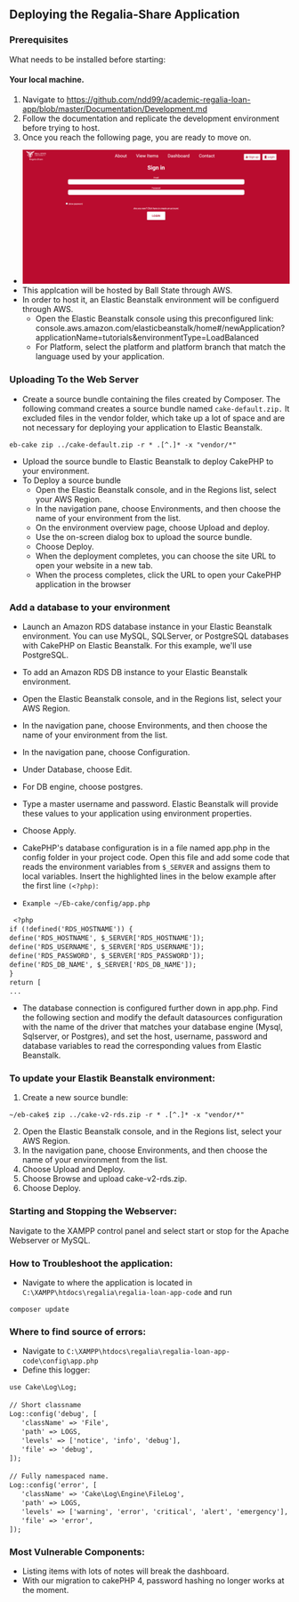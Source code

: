 ## Deploying the Regalia-Share Application  

### Prerequisites  
What needs to be installed before starting:  

#### Your local machine.  
1.  Navigate to https://github.com/ndd99/academic-regalia-loan-app/blob/master/Documentation/Development.md  
2.  Follow the documentation and replicate the development environment before trying to host.  
3.  Once you reach the following page, you are ready to move on.  
  * ![mainPage](DevImages/mainPage.PNG)  
* This applcation will be hosted by Ball State through AWS.  
* In order to host it, an Elastic Beanstalk environment will be configuerd through AWS.  
  * Open the Elastic Beanstalk console using this preconfigured link: console.aws.amazon.com/elasticbeanstalk/home#/newApplication?applicationName=tutorials&environmentType=LoadBalanced  
  * For Platform, select the platform and platform branch that match the language used by your application.  




### Uploading To the Web Server  

* Create a source bundle containing the files created by Composer. The following command creates a source bundle named ```cake-default.zip.``` It excluded files in the vendor folder,
which take up a lot of space and are not necessary for deploying your application to Elastic Beanstalk.  
```  
eb-cake zip ../cake-default.zip -r * .[^.]* -x "vendor/*"  
```  
  * Upload the source bundle to Elastic Beanstalk to deploy CakePHP to your environment.  
* To Deploy a source bundle  
  * Open the Elastic Beanstalk console, and in the Regions list, select your AWS Region.  
  * In the navigation pane, choose Environments, and then choose the name of your environment from the list.  
  * On the environment overview page, choose Upload and deploy.  
  * Use the on-screen dialog box to upload the source bundle.  
  * Choose Deploy.
  * When the deployment completes, you can choose the site URL to open your website in a new tab.  
  * When the process completes, click the URL to open your CakePHP application in the browser  
  
### Add a database to your environment  

* Launch an Amazon RDS database instance in your Elastic Beanstalk environment. You can use MySQL, SQLServer, or PostgreSQL databases with CakePHP on Elastic Beanstalk. For this example, we'll use PostgreSQL.  
* To add an Amazon RDS DB instance to your Elastic Beanstalk environment.  
 * Open the Elastic Beanstalk console, and in the Regions list, select your AWS Region.  
 * In the navigation pane, choose Environments, and then choose the name of your environment from the list.  
 * In the navigation pane, choose Configuration.  
 * Under Database, choose Edit.  
 * For DB engine, choose postgres.
 * Type a master username and password. Elastic Beanstalk will provide these values to your application using environment properties.  
 * Choose Apply.

* CakePHP's database configuration is in a file named app.php in the config folder in your project code. Open this file and add some code that reads the environment variables from ```$_SERVER``` and assigns them to local variables. Insert the highlighted lines in the below example after the first line ```(<?php)```:  
 * ```Example ~/Eb-cake/config/app.php```   
  ```
   <?php
if (!defined('RDS_HOSTNAME')) {
  define('RDS_HOSTNAME', $_SERVER['RDS_HOSTNAME']);
  define('RDS_USERNAME', $_SERVER['RDS_USERNAME']);
  define('RDS_PASSWORD', $_SERVER['RDS_PASSWORD']);
  define('RDS_DB_NAME', $_SERVER['RDS_DB_NAME']);
}
return [
...
 ```
 * The database connection is configured further down in app.php. Find the following section and modify the default datasources configuration with the name of the driver that matches your database engine (Mysql, Sqlserver, or Postgres), and set the host, username, password and database variables to read the corresponding values from Elastic Beanstalk.   
### To update your Elastik Beanstalk environment:
 1. Create a new source bundle:
  ```
  ~/eb-cake$ zip ../cake-v2-rds.zip -r * .[^.]* -x "vendor/*"
  ```  
 2. Open the Elastic Beanstalk console, and in the Regions list, select your AWS Region.  
 3. In the navigation pane, choose Environments, and then choose the name of your environment from the list.  
 4. Choose Upload and Deploy.  
 5. Choose Browse and upload cake-v2-rds.zip.  
 6. Choose Deploy. 
 
### Starting and Stopping the Webserver:
  
Navigate to the XAMPP control panel and select start or stop for the Apache Webserver or MySQL.  

### How to Troubleshoot the application:  
* Navigate to where the application is located in ```C:\XAMPP\htdocs\regalia\regalia-loan-app-code``` and run  
 ```
 composer update
 ```  
### Where to find source of errors:  
* Navigate to ```C:\XAMPP\htdocs\regalia\regalia-loan-app-code\config\app.php```  
 * Define this logger:  
 ```
 use Cake\Log\Log;

// Short classname
Log::config('debug', [
    'className' => 'File',
    'path' => LOGS,
    'levels' => ['notice', 'info', 'debug'],
    'file' => 'debug',
]);

// Fully namespaced name.
Log::config('error', [
    'className' => 'Cake\Log\Engine\FileLog',
    'path' => LOGS,
    'levels' => ['warning', 'error', 'critical', 'alert', 'emergency'],
    'file' => 'error',
]);
```  
### Most Vulnerable Components:  
* Listing items with lots of notes will break the dashboard. 
* With our migration to cakePHP 4, password hashing no longer works at the moment.



